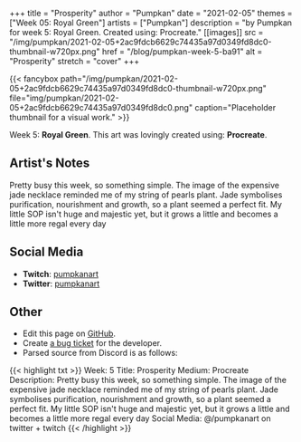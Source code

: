 +++
title =       "Prosperity"
author =      "Pumpkan"
date =        "2021-02-05"
themes =      ["Week 05: Royal Green"]
artists =     ["Pumpkan"]
description = "by Pumpkan for week 5: Royal Green. Created using: Procreate."
[[images]]
      src = "/img/pumpkan/2021-02-05+2ac9fdcb6629c74435a97d0349fd8dc0-thumbnail-w720px.png"
      href = "/blog/pumpkan-week-5-ba91"
      alt = "Prosperity"
      stretch = "cover"
+++


{{< fancybox path="/img/pumpkan/2021-02-05+2ac9fdcb6629c74435a97d0349fd8dc0-thumbnail-w720px.png" file="img/pumpkan/2021-02-05+2ac9fdcb6629c74435a97d0349fd8dc0.png" caption="Placeholder thumbnail for a visual work." >}}


Week 5: **Royal Green**. This art was lovingly created using: **Procreate**.

## Artist's Notes

Pretty busy this week, so something simple. The image of the expensive jade necklace reminded me of my string of pearls plant. Jade symbolises purification, nourishment and growth, so a plant seemed a perfect fit. My little SOP isn't huge and majestic yet, but it grows a little and becomes a little more regal every day

## Social Media

- **Twitch**: <a href='https://twitch.tv/pumpkanart' target='_blank'>pumpkanart</a>
- **Twitter**: <a href='https://twitter.com/pumpkanart' target='_blank'>pumpkanart</a>

## Other

- Edit this page on [GitHub](https://github.com/teaminkling/web-refresh/edit/main/content/blog/pumpkan-week-5-ba91.md).
- Create [a bug ticket](https://github.com/teaminkling/web-refresh/issues/new?assignees=&labels=bug&template=problem-report.md&title=) for the developer.
- Parsed source from Discord is as follows:

{{< highlight txt >}}
Week: 5
Title: Prosperity
Medium: Procreate
Description: Pretty busy this week, so something simple. The image of the expensive jade necklace reminded me of my string of pearls plant. Jade symbolises purification, nourishment and growth, so a plant seemed a perfect fit. My little SOP isn't huge and majestic yet, but it grows a little and becomes a little more regal every day 
Social Media: @/pumpkanart on twitter + twitch
{{< /highlight >}}